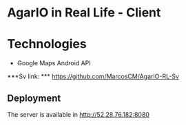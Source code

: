 # AgarIO in Real Life - Client

# Technologies

- Google Maps Android API

***Sv link: *** https://github.com/MarcosCM/AgarIO-RL-Sv

## Deployment

The server is available in http://52.28.76.182:8080

